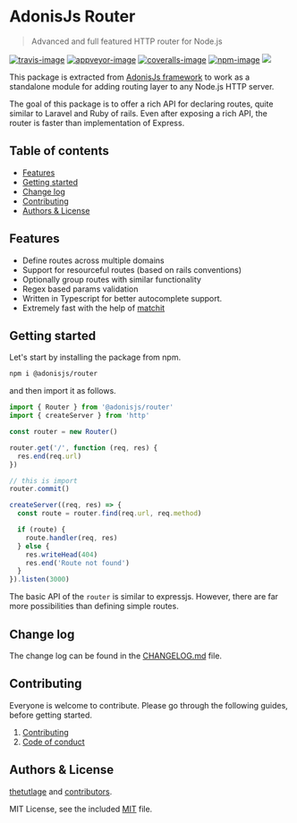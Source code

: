 # AdonisJs Router
> Advanced and full featured HTTP router for Node.js

[![travis-image]][travis-url]
[![appveyor-image]][appveyor-url]
[![coveralls-image]][coveralls-url]
[![npm-image]][npm-url]
![](https://img.shields.io/badge/Uses-Typescript-294E80.svg?style=flat-square&colorA=ddd)

This package is extracted from [AdonisJs framework](https://adonisjs.com/) to work as a standalone module for adding routing layer to any Node.js HTTP server.

The goal of this package is to offer a rich API for declaring routes, quite similar to Laravel and Ruby of rails. Even after exposing a rich API, the router is faster than implementation of Express.

<!-- START doctoc generated TOC please keep comment here to allow auto update -->
<!-- DON'T EDIT THIS SECTION, INSTEAD RE-RUN doctoc TO UPDATE -->
## Table of contents

- [Features](#features)
- [Getting started](#getting-started)
- [Change log](#change-log)
- [Contributing](#contributing)
- [Authors & License](#authors--license)

<!-- END doctoc generated TOC please keep comment here to allow auto update -->

## Features
- Define routes across multiple domains
- Support for resourceful routes (based on rails conventions)
- Optionally group routes with similar functionality
- Regex based params validation
- Written in Typescript for better autocomplete support.
- Extremely fast with the help of [matchit](https://github.com/lukeed/matchit)

## Getting started
Let's start by installing the package from npm.

```sh
npm i @adonisjs/router
```

and then import it as follows.

```ts
import { Router } from '@adonisjs/router'
import { createServer } from 'http'

const router = new Router()

router.get('/', function (req, res) {
  res.end(req.url)
})

// this is import
router.commit()

createServer((req, res) => {
  const route = router.find(req.url, req.method)

  if (route) {
    route.handler(req, res)
  } else {
    res.writeHead(404)
    res.end('Route not found')
  }
}).listen(3000)
```

The basic API of the `router` is similar to expressjs. However, there are far more possibilities than defining simple routes.


## Change log

The change log can be found in the [CHANGELOG.md](CHANGELOG.md) file.

## Contributing

Everyone is welcome to contribute. Please go through the following guides, before getting started.

1. [Contributing](https://adonisjs.com/contributing)
2. [Code of conduct](https://adonisjs.com/code-of-conduct)


## Authors & License
[thetutlage](https://github.com/thetutlage) and [contributors](https://github.com/null/null/graphs/contributors).

MIT License, see the included [MIT](LICENSE.md) file.

[travis-image]: https://img.shields.io/travis/null/null/master.svg?style=flat-square&logo=travis
[travis-url]: https://travis-ci.org/null/null "travis"

[appveyor-image]: https://img.shields.io/appveyor/ci/thetutlage/null/master.svg?style=flat-square&logo=appveyor
[appveyor-url]: https://ci.appveyor.com/project/thetutlage/null "appveyor"

[coveralls-image]: https://img.shields.io/coveralls/null/null/master.svg?style=flat-square
[coveralls-url]: https://coveralls.io/github/null/null "coveralls"

[npm-image]: https://img.shields.io/npm/v/router.svg?style=flat-square&logo=npm
[npm-url]: https://npmjs.org/package/router "npm"

